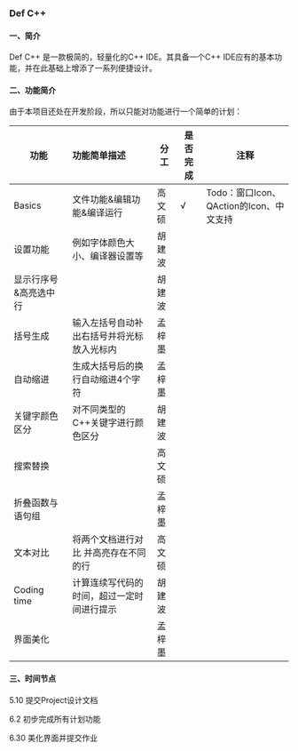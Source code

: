 ### Def C++

#### 一、简介

Def C++ 是一款极简的，轻量化的C++ IDE。其具备一个C++ IDE应有的基本功能，并在此基础上增添了一系列便捷设计。

#### 二、功能简介

由于本项目还处在开发阶段，所以只能对功能进行一个简单的计划：

| 功能             | 功能简单描述                               | 分工   | 是否完成 | 注释|
| ---------------- | :----------------------------------------- | --------   | ------ |---- |
| Basics| 文件功能&编辑功能&编译运行                                                | 高文硕 | √        | Todo：窗口Icon、QAction的Icon、中文支持 |
| 设置功能             |  例如字体颜色大小、编译器设置等               | 胡建波 |         |   |
| 显示行序号&高亮选中行            |                    | 胡建波 |         |   |
| 括号生成         | 输入左括号自动补出右括号并将光标放入光标内 |    孟梓墨     |          |   |
| 自动缩进         | 生成大括号后的换行自动缩进4个字符          |  孟梓墨      |          |   |
| 关键字颜色区分   | 对不同类型的C++关键字进行颜色区分          | 胡建波 |          |   |
| 搜索替换         |                                            | 高文硕  |          |   |
| 折叠函数与语句组 |                                            |    孟梓墨    |          |   |
| 文本对比         | 将两个文档进行对比 并高亮存在不同的行      |  高文硕      |          |   |
| Coding time      | 计算连续写代码的时间，超过一定时间进行提示 | 胡建波 |          |   |
|界面美化          |                                           |孟梓墨 |          |        |

#### 三、时间节点

5.10 提交Project设计文档

6.2 初步完成所有计划功能

6.30 美化界面并提交作业

